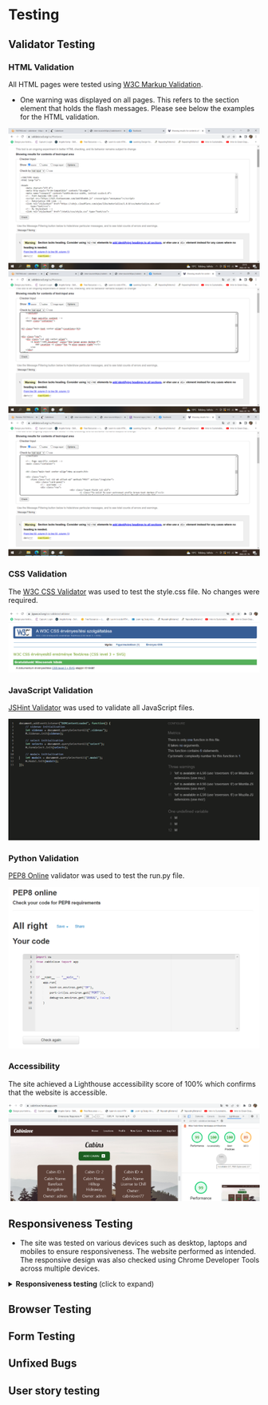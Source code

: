 # Testing 

## Validator Testing 

### HTML Validation
All HTML pages were tested using [W3C Markup Validation](https://validator.w3.org/). 
- One warning was displayed on all pages. This refers to the section element that holds the flash messages. Please see below the examples for the HTML validation.

![First example of HTML Validation](cabinlove/static/images/cabinshtml.png)
![Second example of HTML Validation2](cabinlove/static/images/locationshtml.png)
![Third example of HTML Validation](cabinlove/static/images/registerhtml.png)

### CSS Validation
The [W3C CSS Validator](https://jigsaw.w3.org/css-validator/) was used to test the style.css file. No changes were required.

![CSS validator](cabinlove/static/images/css.png)

### JavaScript Validation
[JSHint Validator](https://jshint.com/) was used to validate all JavaScript files. 

![Javascript validator](cabinlove/static/images/javascript.png)

### Python Validation
[PEP8 Online](http://pep8online.com/) validator was used to test the run.py file.

![PEP8 online validation](cabinlove/static/images/python.png)

### Accessibility
The site achieved a Lighthouse accessibility score of 100% which confirms that the website is accessible.

![PEP8 online validation](cabinlove/static/images/accessibility.png)


## Responsiveness Testing

- The site was tested on various devices such as desktop, laptops and mobiles to ensure responsiveness. The website performed as intended. The responsive design was also checked using Chrome Developer Tools across multiple devices.

<details><summary><b>Responsiveness testing</b> (click to expand)</summary>

Desktop view

![Desktop size](cabinlove/static/images/large_chrome.png)

Tablet view

![Tablet size](cabinlove/static/images/medium_edge.png)

Mobile view

![Mobile size](cabinlove/static/images/small_mozilla.png)

</details>

## Browser Testing

## Form Testing

## Unfixed Bugs

## User story testing
